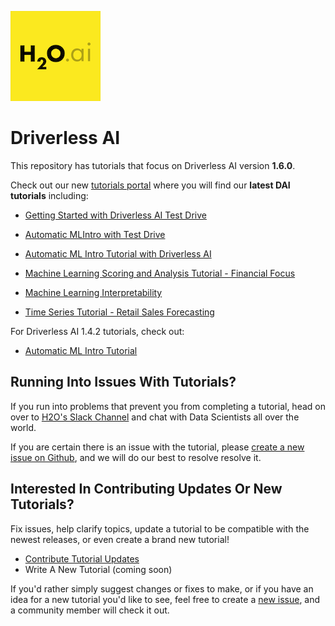 
![h2o-ai-logo-plain](https://github.com/h2oai/tutorials/blob/master/.github/h2o-ai-logo-plain.png)


# Driverless AI

This repository has tutorials that focus on Driverless AI version **1.6.0**.

Check out our new [tutorials portal](https://h2oai.github.io/tutorials/) where you will find our **latest DAI tutorials** including: 

- [Getting Started with Driverless AI Test Drive](https://h2oai.github.io/tutorials/test-drive/#0)

- [Automatic MLIntro with Test Drive](https://h2oai.github.io/tutorials/automatic-ml-intro-test-drive-tutorial/#0)

- [Automatic ML Intro Tutorial with Driverless AI](https://h2oai.github.io/tutorials/automatic-ml-intro-tutorial/#0)

- [Machine Learning Scoring and Analysis Tutorial - Financial Focus](https://h2oai.github.io/tutorials/machine-learning-experiment-scoring-and-analysis-tutorial-financial-focus/#0)

- [Machine Learning Interpretability](https://h2oai.github.io/tutorials/machine-learning-interpretability-tutorial/#0)

- [Time Series Tutorial - Retail Sales Forecasting](https://h2oai.github.io/tutorials/time-series-recipe-tutorial-retail-sales-forecasting/#0)

For Driverless AI 1.4.2 tutorials, check out:

- [Automatic ML Intro Tutorial](https://github.com/h2oai/tutorials/blob/1.4.2/DriverlessAI/automatic-ml-intro-tutorial/automatic-ml-intro-tutorial.md)

## Running Into Issues With Tutorials?

If you run into problems that prevent you from completing a tutorial, head on over to [H2O's Slack Channel](https://www.h2o.ai/community/driverless-ai-community/) and chat with Data Scientists all over the world.

If you are certain there is an issue with the tutorial, please [create a new issue on Github](https://github.com/h2oai/tutorials/issues), and we will do our best to resolve resolve it.

## Interested In Contributing Updates Or New Tutorials?

Fix issues, help clarify topics, update a tutorial to be compatible with the newest releases, or even create a brand new tutorial!

- [Contribute Tutorial Updates](https://github.com/h2oai/tutorials/blob/master/.github/contribute-tutorial-updates.md)
- Write A New Tutorial (coming soon)

If you'd rather simply suggest changes or fixes to make, or if you have an idea for a new tutorial you'd like to see, feel free to create a [new issue](https://github.com/h2oai/tutorials/issues), and a community member will check it out.
